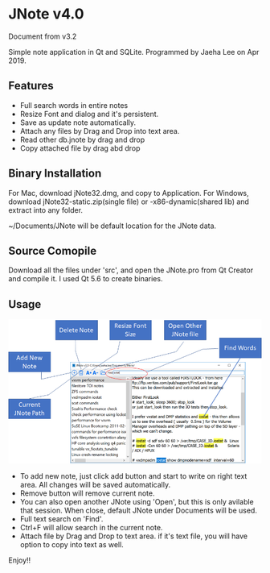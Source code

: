 # JNote v4.0

Document from v3.2

Simple note application in Qt and SQLite.  Programmed by Jaeha Lee on Apr 2019.
<p>

## Features
- Full search words in entire notes
- Resize Font and dialog and it's persistent.
- Save as update note automatically.
- Attach any files by Drag and Drop into text area.
- Read other db.jnote by drag and drop
- Copy attached file by drag abd drop
<p>

## Binary Installation
For Mac, download jNote32.dmg, and copy to Application.
For Windows, download jNote32-static.zip(single file) or -x86-dynamic(shared lib) and extract into any folder.
<p>
~/Documents/JNote will be default location for the JNote data.
<p>
  
## Source Comopile
Download all the files under 'src', and open the JNote.pro from Qt Creator and compile it.  I used Qt 5.6 to create binaries.
<p>
  
## Usage
![JNote v3.2](docs/jnote_main_screen.png)

- To add new note, just click add button and start to write on right text area.  All changes will be saved automatically.
- Remove button will remove current note.
- You can also open another JNote using 'Open', but this is only avilable that session.  When close, default JNote under Documents will be used.
- Full text search on 'Find'.
- Ctrl+F will allow search in the current note.
- Attach file by Drag and Drop to text area.  if it's text file, you will have option to copy into text as well.
<p>
  
 Enjoy!!
